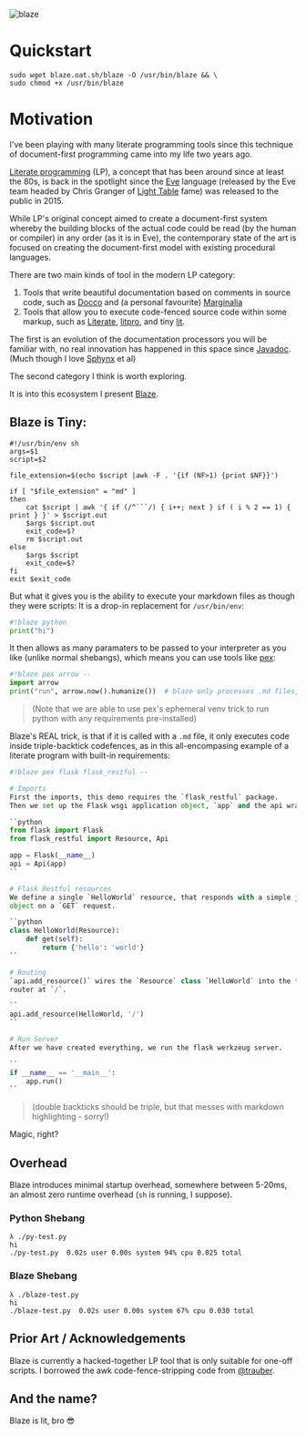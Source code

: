 
![blaze](https://user-images.githubusercontent.com/114097/31094015-8690b4c0-a7ab-11e7-9ee0-39dd1ec536d3.png)

# Quickstart

```shell
sudo wget blaze.oat.sh/blaze -O /usr/bin/blaze && \
sudo chmod +x /usr/bin/blaze
```

# Motivation

I've been playing with many literate programming tools since this technique of document-first programming came into my life two years ago.

[Literate programming](https://en.wikipedia.org/wiki/Literate_programming) (LP), a concept that has been around since at least the 80s, is back in the spotlight since the [Eve](http://witheve.com/) language (released by the Eve team headed by Chris Granger of [Light Table](http://lighttable.com) fame) was released to the public in 2015.

While LP's original concept aimed to create a document-first system whereby the building blocks of the actual code could be read (by the human or compiler) in any order (as it is in Eve), the contemporary state of the art is focused on creating the document-first model with existing procedural languages.

There are two main kinds of tool in the modern LP category:

 1. Tools that write beautiful documentation based on comments in source code, such as [Docco](http://ashkenas.com/docco/) and (a personal favourite) [Marginalia](https://github.com/gdeer81/marginalia)
 2. Tools that allow you to execute code-fenced source code within some markup, such as [Literate](https://github.com/zyedidia/Literate), [litpro](https://github.com/jostylr/litpro), and tiny [lit](https://github.com/vijithassar/lit).

The first is an evolution of the documentation processors you will be familiar with, no real innovation has happened in this space since [Javadoc](https://en.wikipedia.org/wiki/Javadoc). (Much though I love [Sphynx](http://www.sphinx-doc.org/en/stable/index.html) et al)

The second category I think is worth exploring.

It is into this ecosystem I present [Blaze](https://gist.github.com/0atman/5ea526a3ae26409da50dd7697eb700e8).

## Blaze is Tiny:

```shell
#!/usr/bin/env sh
args=$1
script=$2

file_extension=$(echo $script |awk -F . '{if (NF>1) {print $NF}}')

if [ "$file_extension" = "md" ]
then
    cat $script | awk '{ if (/^```/) { i++; next } if ( i % 2 == 1) { print } }' > $script.out
    $args $script.out
    exit_code=$?
    rm $script.out
else
    $args $script
    exit_code=$?
fi
exit $exit_code
```

But what it gives you is the ability to execute your markdown files as though they were scripts: It is a drop-in replacement for `/usr/bin/env`:

```python
#!blaze python
print("hi")
```

It then allows as many paramaters to be passed to your interpreter as you like (unlike normal shebangs), which means you can use tools like [pex](https://github.com/pantsbuild/pex):

```python
#!blaze pex arrow --
import arrow
print("run", arrow.now().humanize())  # blaze only processes .md files, plain scripts can be run as-normal
```

> (Note that we are able to use pex's ephemeral venv trick to run python with any requirements pre-installed)

Blaze's REAL trick, is that if it is called with a `.md` file, it only executes code inside triple-backtick codefences, as in this all-encompasing example of a literate program with built-in requirements:

```python
#!blaze pex flask flask_restful --

# Imports
First the imports, this demo requires the `flask_restful` package.
Then we set up the Flask wsgi application object, `app` and the api wrapper, `api`.

``python
from flask import Flask
from flask_restful import Resource, Api

app = Flask(__name__)
api = Api(app)
``

# Flask Restful resources
We define a single `HelloWorld` resource, that responds with a simple json
object on a `GET` request.

``python
class HelloWorld(Resource):
    def get(self):
        return {'hello': 'world'}
``

# Routing
`api.add_resource()` wires the `Resource` class `HelloWorld` into the flask
router at `/`.

``
api.add_resource(HelloWorld, '/')
``

# Run Server
After we have created everything, we run the flask werkzeug server.

``
if __name__ == '__main__':
    app.run()
``
```

> (double backticks should be triple, but that messes with markdown highlighting - sorry!)

Magic, right?

## Overhead
Blaze introduces minimal startup overhead, somewhere between 5-20ms, an almost zero runtime overhead (`sh` is running, I suppose).

### Python Shebang
```shell
λ ./py-test.py
hi
./py-test.py  0.02s user 0.00s system 94% cpu 0.025 total
```

### Blaze Shebang
```shell
λ ./blaze-test.py
hi
./blaze-test.py  0.02s user 0.00s system 67% cpu 0.030 total
```

## Prior Art / Acknowledgements

Blaze is currently a hacked-together LP tool that is only suitable for one-off scripts. I borrowed the awk code-fence-stripping code from [@trauber](https://gist.github.com/trauber/4955706).


## And the name?
Blaze is lit, bro 😎
